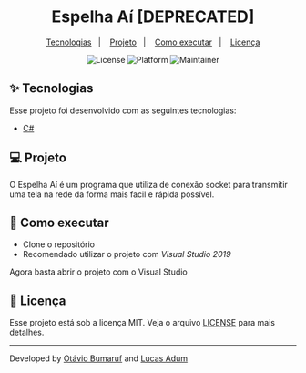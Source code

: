 <h1 align="center">Espelha Aí [DEPRECATED]</h1>

<p align="center">
  <a href="#-tecnologias">Tecnologias</a>&nbsp;&nbsp;&nbsp;|&nbsp;&nbsp;&nbsp;
  <a href="#-projeto">Projeto</a>&nbsp;&nbsp;&nbsp;|&nbsp;&nbsp;&nbsp;
  <a href="#-como-executar">Como executar</a>&nbsp;&nbsp;&nbsp;|&nbsp;&nbsp;&nbsp;
  <a href="#-licença">Licença</a>
</p>

<p align="center">
  <img alt="License" src="https://img.shields.io/static/v1?label=license&message=MIT&color=8257E5&labelColor=000000">
  <img alt="Platform" src="https://img.shields.io/static/v1?label=platform&message=Windows&color=8257E5&labelColor=000000">
  <img alt="Maintainer" src="https://img.shields.io/static/v1?label=maintainer&message=Otávio%20Bumaruf&color=8257E5&labelColor=000000">
</p>

## ✨ Tecnologias

Esse projeto foi desenvolvido com as seguintes tecnologias:

- [C#](https://docs.microsoft.com/pt-br/dotnet/)

## 💻 Projeto

O Espelha Aí é um programa que utiliza de conexão socket para transmitir uma tela na rede da forma mais facil e rápida possível.


## 🚀 Como executar

- Clone o repositório
- Recomendado utilizar o projeto com *Visual Studio 2019*

Agora basta abrir o projeto com o Visual Studio

## 📄 Licença

Esse projeto está sob a licença MIT. Veja o arquivo [LICENSE](LICENSE.md) para mais detalhes.

---

Developed by [Otávio Bumaruf](https://github.com/bumaruf) and [Lucas Adum](https://github.com/Lucas4dum)
